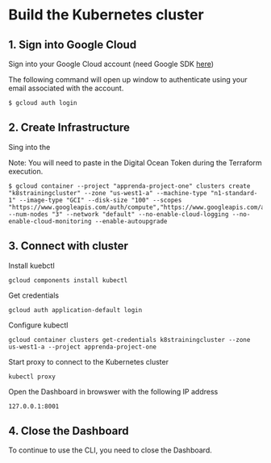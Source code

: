 # Build the Kubernetes cluster

## 1. Sign into Google Cloud 

Sign into your Google Cloud account (need Google SDK [here](https://cloud.google.com/sdk/))

The following command will open up window to authenticate using your email associated with the account. 

```
$ gcloud auth login 
```

## 2. Create Infrastructure

Sing into the 

Note: You will need to paste in the Digital Ocean Token during the Terraform execution.

```
$ gcloud container --project "apprenda-project-one" clusters create "k8strainingcluster" --zone "us-west1-a" --machine-type "n1-standard-1" --image-type "GCI" --disk-size "100" --scopes "https://www.googleapis.com/auth/compute","https://www.googleapis.com/auth/devstorage.read_only","https://www.googleapis.com/auth/logging.write","https://www.googleapis.com/auth/servicecontrol","https://www.googleapis.com/auth/service.management.readonly","https://www.googleapis.com/auth/trace.append" --num-nodes "3" --network "default" --no-enable-cloud-logging --no-enable-cloud-monitoring --enable-autoupgrade
```

## 3. Connect with cluster

Install kuebctl

```
gcloud components install kubectl
```

Get credentials 

```
gcloud auth application-default login
```

Configure kubectl

```
gcloud container clusters get-credentials k8strainingcluster --zone us-west1-a --project apprenda-project-one
```

Start proxy to connect to the Kubernetes cluster

```
kubectl proxy
```

Open the Dashboard in browswer with the following IP address

```
127.0.0.1:8001
```

## 4. Close the Dashboard

To continue to use the CLI, you need to close the Dashboard. 
